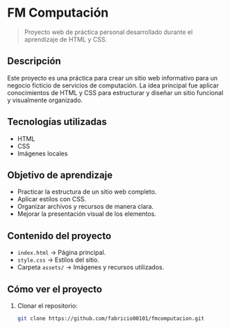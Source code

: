 # FM Computación

> Proyecto web de práctica personal desarrollado durante el aprendizaje de HTML y CSS.

## Descripción
Este proyecto es una práctica para crear un sitio web informativo para un negocio ficticio de servicios de computación. La idea principal fue aplicar conocimientos de HTML y CSS para estructurar y diseñar un sitio funcional y visualmente organizado.

## Tecnologías utilizadas
- HTML
- CSS
- Imágenes locales

## Objetivo de aprendizaje
- Practicar la estructura de un sitio web completo.
- Aplicar estilos con CSS.
- Organizar archivos y recursos de manera clara.
- Mejorar la presentación visual de los elementos.

## Contenido del proyecto
- `index.html` → Página principal.
- `style.css` → Estilos del sitio.
- Carpeta `assets/` → Imágenes y recursos utilizados.

## Cómo ver el proyecto
1. Clonar el repositorio:  
   ```bash
   git clone https://github.com/fabricio00101/fmcomputacion.git
